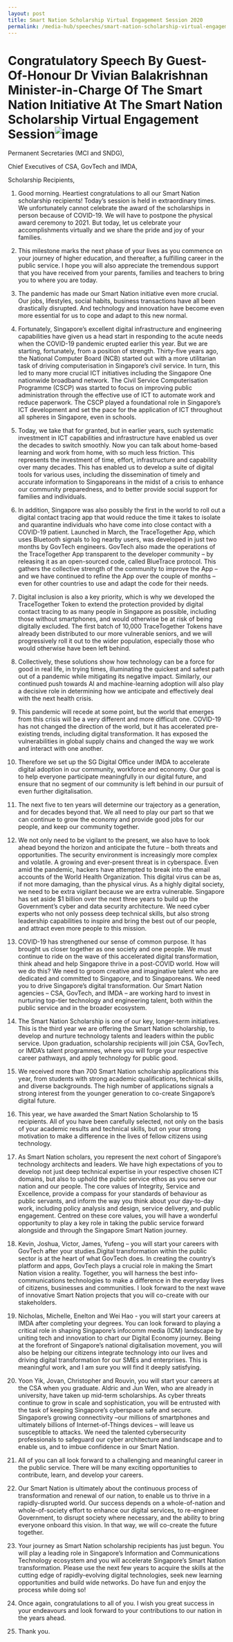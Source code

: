 ```yaml
---
layout: post
title: Smart Nation Scholarship Virtual Engagement Session 2020
permalink: /media-hub/speeches/smart-nation-scholarship-virtual-engagement-session-2020
---
```


# Congratulatory Speech By Guest-Of-Honour Dr Vivian Balakrishnan Minister-in-Charge Of The Smart Nation Initiative At The Smart Nation Scholarship Virtual Engagement Session![image](https://user-images.githubusercontent.com/70688276/115202091-9aa1f080-a128-11eb-88ab-3f9db02303c0.png)

Permanent Secretaries (MCI and SNDG),

Chief Executives of CSA, GovTech and IMDA,

Scholarship Recipients,

1. Good morning. Heartiest congratulations to all our Smart Nation scholarship recipients! Today’s session is held in extraordinary times. We unfortunately cannot celebrate the award of the scholarships in person because of COVID-19. We will have to postpone the physical award ceremony to 2021. But today, let us celebrate your accomplishments virtually and we share the pride and joy of your families.  
  
2. This milestone marks the next phase of your lives as you commence on your journey of higher education, and thereafter, a fulfilling career in the public service. I hope you will also appreciate the tremendous support that you have received from your parents, families and teachers to bring you to where you are today.  

3. The pandemic has made our Smart Nation initiative even more crucial. Our jobs, lifestyles, social habits, business transactions have all been drastically disrupted. And technology and innovation have become even more essential for us to cope and adapt to this new normal.

4. Fortunately, Singapore’s excellent digital infrastructure and engineering capabilities have given us a head start in responding to the acute needs when the COVID-19 pandemic erupted earlier this year. But we are starting, fortunately, from a position of strength. Thirty-five years ago, the National Computer Board (NCB) started out with a more utilitarian task of driving computerisation in Singapore’s civil service. In turn, this led to many more crucial ICT initiatives including the Singapore One nationwide broadband network. The Civil Service Computerisation Programme (CSCP) was started to focus on improving public administration through the effective use of ICT to automate work and reduce paperwork. The CSCP played a foundational role in Singapore’s ICT development and set the pace for the application of ICT throughout all spheres in Singapore, even in schools.

5. Today, we take that for granted, but in earlier years, such systematic investment in ICT capabilities and infrastructure have enabled us over the decades to switch smoothly. Now you can talk about home-based learning and work from home, with so much less friction. This represents the investment of time, effort, infrastructure and capability over many decades. This has enabled us to develop a suite of digital tools for various uses, including the dissemination of timely and accurate information to Singaporeans in the midst of a crisis to enhance our community preparedness, and to better provide social support for families and individuals.

6. In addition, Singapore was also possibly the first in the world to roll out a digital contact tracing app that would reduce the time it takes to isolate and quarantine individuals who have come into close contact with a COVID-19 patient. Launched in March, the TraceTogether App, which uses Bluetooth signals to log nearby users, was developed in just two months by GovTech engineers. GovTech also made the operations of the TraceTogether App transparent to the developer community – by releasing it as an open-sourced code, called BlueTrace protocol. This gathers the collective strength of the community to improve the App – and we have continued to refine the App over the couple of months – even for other countries to use and adapt the code for their needs.

7. Digital inclusion is also a key priority, which is why we developed the TraceTogether Token to extend the protection provided by digital contact tracing to as many people in Singapore as possible, including those without smartphones, and would otherwise be at risk of being digitally excluded. The first batch of 10,000 TraceTogether Tokens have already been distributed to our more vulnerable seniors, and we will progressively roll it out to the wider population, especially those who would otherwise have been left behind.

8. Collectively, these solutions show how technology can be a force for good in real life, in trying times, illuminating the quickest and safest path out of a pandemic while mitigating its negative impact. Similarly, our continued push towards AI and machine-learning adoption will also play a decisive role in determining how we anticipate and effectively deal with the next health crisis.

9. This pandemic will recede at some point, but the world that emerges from this crisis will be a very different and more difficult one. COVID-19 has not changed the direction of the world, but it has accelerated pre-existing trends, including digital transformation. It has exposed the vulnerabilities in global supply chains and changed the way we work and interact with one another.

10. Therefore we set up the SG Digital Office under IMDA to accelerate digital adoption in our community, workforce and economy. Our goal is to help everyone participate meaningfully in our digital future, and ensure that no segment of our community is left behind in our pursuit of even further digitalisation.

11. The next five to ten years will determine our trajectory as a generation, and for decades beyond that. We all need to play our part so that we can continue to grow the economy and provide good jobs for our people, and keep our community together.

12. We not only need to be vigilant to the present, we also have to look ahead beyond the horizon and anticipate the future – both threats and opportunities. The security environment is increasingly more complex and volatile. A growing and ever-present threat is in cyberspace. Even amid the pandemic, hackers have attempted to break into the email accounts of the World Health Organization. This digital virus can be as, if not more damaging, than the physical virus. As a highly digital society, we need to be extra vigilant because we are extra vulnerable. Singapore has set aside $1 billion over the next three years to build up the Government’s cyber and data security architecture. We need cyber experts who not only possess deep technical skills, but also strong leadership capabilities to inspire and bring the best out of our people, and attract even more people to this mission.

13. COVID-19 has strengthened our sense of common purpose. It has brought us closer together as one society and one people. We must continue to ride on the wave of this accelerated digital transformation, think ahead and help Singapore thrive in a post-COVID world. How will we do this? We need to groom creative and imaginative talent who are dedicated and committed to Singapore, and to Singaporeans. We need you to drive Singapore’s digital transformation. Our Smart Nation agencies – CSA, GovTech, and IMDA – are working hard to invest in nurturing top-tier technology and engineering talent, both within the public service and in the broader ecosystem.

14. The Smart Nation Scholarship is one of our key, longer-term initiatives. This is the third year we are offering the Smart Nation scholarship, to develop and nurture technology talents and leaders within the public service. Upon graduation, scholarship recipients will join CSA, GovTech, or IMDA’s talent programmes, where you will forge your respective career pathways, and apply technology for public good.

15. We received more than 700 Smart Nation scholarship applications this year, from students with strong academic qualifications, technical skills, and diverse backgrounds. The high number of applications signals a strong interest from the younger generation to co-create Singapore’s digital future.

16. This year, we have awarded the Smart Nation Scholarship to 15 recipients. All of you have been carefully selected, not only on the basis of your academic results and technical skills, but on your strong motivation to make a difference in the lives of fellow citizens using technology.

17. As Smart Nation scholars, you represent the next cohort of Singapore’s technology architects and leaders. We have high expectations of you to develop not just deep technical expertise in your respective chosen ICT domains, but also to uphold the public service ethos as you serve our nation and our people. The core values of Integrity, Service and Excellence, provide a compass for your standards of behaviour as public servants, and inform the way you think about your day-to-day work, including policy analysis and design, service delivery, and public engagement. Centred on these core values, you will have a wonderful opportunity to play a key role in taking the public service forward alongside and through the Singapore Smart Nation journey.

18. Kevin, Joshua, Victor, James, Yufeng – you will start your careers with GovTech after your studies.Digital transformation within the public sector is at the heart of what GovTech does. In creating the country’s platform and apps, GovTech plays a crucial role in making the Smart Nation vision a reality. Together, you will harness the best info-communications technologies to make a difference in the everyday lives of citizens, businesses and communities. I look forward to the next wave of innovative Smart Nation projects that you will co-create with our stakeholders.

19. Nicholas, Michelle, Enelton and Wei Hao - you will start your careers at IMDA after completing your degrees. You can look forward to playing a critical role in shaping Singapore’s infocomm media (ICM) landscape by uniting tech and innovation to chart our Digital Economy journey. Being at the forefront of Singapore’s national digitalisation movement, you will also be helping our citizens integrate technology into our lives and driving digital transformation for our SMEs and enterprises. This is meaningful work, and I am sure you will find it deeply satisfying.

20. Yoon Yik, Jovan, Christopher and Rouvin, you will start your careers at the CSA when you graduate. Aldric and Jun Wen, who are already in university, have taken up mid-term scholarships. As cyber threats continue to grow in scale and sophistication, you will be entrusted with the task of keeping Singapore’s cyberspace safe and secure. Singapore’s growing connectivity –our millions of smartphones and ultimately billions of Internet-of-Things devices – will leave us susceptible to attacks. We need the talented cybersecurity professionals to safeguard our cyber architecture and landscape and to enable us, and to imbue confidence in our Smart Nation.

21. All of you can all look forward to a challenging and meaningful career in the public service. There will be many exciting opportunities to contribute, learn, and develop your careers.

22. Our Smart Nation is ultimately about the continuous process of transformation and renewal of our nation, to enable us to thrive in a rapidly-disrupted world. Our success depends on a whole-of-nation and whole-of-society effort to enhance our digital services, to re-engineer Government, to disrupt society where necessary, and the ability to bring everyone onboard this vision. In that way, we will co-create the future together.

23. Your journey as Smart Nation scholarship recipients has just begun. You will play a leading role in Singapore’s Information and Communications Technology ecosystem and you will accelerate Singapore’s Smart Nation transformation. Please use the next few years to acquire the skills at the cutting edge of rapidly-evolving digital technologies, seek new learning opportunities and build wide networks. Do have fun and enjoy the process while doing so!

24. Once again, congratulations to all of you. I wish you great success in your endeavours and look forward to your contributions to our nation in the years ahead.

25. Thank you.
